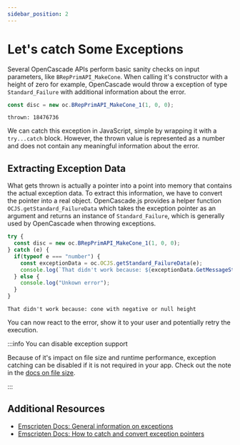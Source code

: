 ```yaml
---
sidebar_position: 2
---
```


# Let's catch Some Exceptions

Several OpenCascade APIs perform basic sanity checks on input parameters, like `BRepPrimAPI_MakeCone`. When calling it's constructor with a height of zero for example, OpenCascade would throw a exception of type `Standard_Failure` with additional information about the error.

```js title="Input:"
const disc = new oc.BRepPrimAPI_MakeCone_1(1, 0, 0);
```
```_ title="Output:"
thrown: 18476736
```

We can catch this exception in JavaScript, simple by wrapping it with a `try...catch` block. However, the thrown value is represented as a number and does not contain any meaningful information about the error.

## Extracting Exception Data

What gets thrown is actually a pointer into a point into memory that contains the actual exception data. To extract this information, we have to convert the pointer into a real object. OpenCascade.js provides a helper function `OCJS.getStandard_FailureData` which takes the exception pointer as an argument and returns an instance of `Standard_Failure`, which is generally used by OpenCascade when throwing exceptions.

```js title="Input:"
try {
  const disc = new oc.BRepPrimAPI_MakeCone_1(1, 0, 0);
} catch (e) {
  if(typeof e === "number") {
    const exceptionData = oc.OCJS.getStandard_FailureData(e);
    console.log(`That didn't work because: ${exceptionData.GetMessageString()}`);
  } else {
    console.log("Unkown error");
  }
}
```
```_ title="Output:"
That didn't work because: cone with negative or null height
```

You can now react to the error, show it to your user and potentially retry the execution.

:::info You can disable exception support

Because of it's impact on file size and runtime performance, exception catching can be disabled if it is not required in your app. Check out the note in the [docs on file size](/docs/getting-started/file-size#what-if-thats-still-too-much).

:::

## Additional Resources

* [Emscripten Docs: General information on exceptions](https://emscripten.org/docs/porting/exceptions.html)
* [Emscripten Docs: How to catch and convert exception pointers](https://emscripten.org/docs/porting/Debugging.html#handling-c-exceptions-from-javascript)